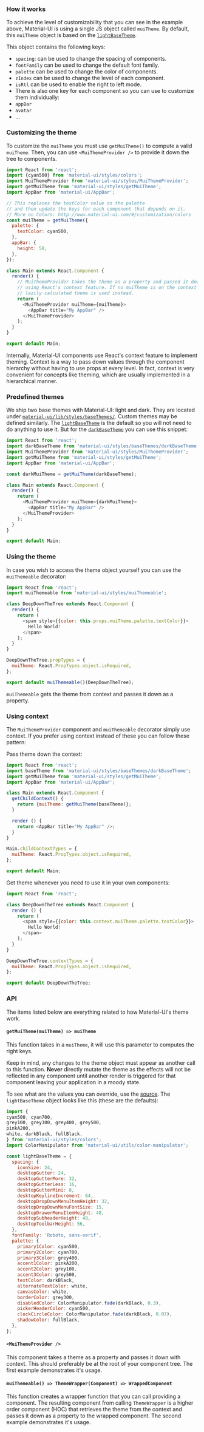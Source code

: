 ### How it works

To achieve the level of customizability that you can see in the example above,
Material-UI is using a single JS object called `muiTheme`.
By default, this `muiTheme` object is based on the
[`lightBaseTheme`](https://github.com/callemall/material-ui/blob/master/src/styles/baseThemes/lightBaseTheme.js).

This object contains the following keys:
 - `spacing`: can be used to change the spacing of components.
 - `fontFamily` can be used to change the default font family.
 - `palette` can be used to change the color of components.
 - `zIndex` can be used to change the level of each component.
 - `isRtl` can be used to enable the right to left mode.
 - There is also one key for each component so you can use to customize them individually:
  - `appBar`
  - `avatar`
  - ...

### Customizing the theme

To customize the `muiTheme` you must use `getMuiTheme()` to compute a valid `muiTheme`.
Then, you can use `<MuiThemeProvider />` to provide it down the tree to components.

```js
import React from 'react';
import {cyan500} from 'material-ui/styles/colors';
import MuiThemeProvider from 'material-ui/styles/MuiThemeProvider';
import getMuiTheme from 'material-ui/styles/getMuiTheme';
import AppBar from 'material-ui/AppBar';

// This replaces the textColor value on the palette
// and then update the keys for each component that depends on it.
// More on Colors: http://www.material-ui.com/#/customization/colors
const muiTheme = getMuiTheme({
  palette: {
    textColor: cyan500,
  },
  appBar: {
    height: 50,
  },
});

class Main extends React.Component {
  render() {
    // MuiThemeProvider takes the theme as a property and passed it down the hierarchy
    // using React's context feature. If no muiTheme is on the context the default
    // lazily calculated theme is used instead.
    return (
      <MuiThemeProvider muiTheme={muiTheme}>
        <AppBar title="My AppBar" />
      </MuiThemeProvider>
    );
  }
}

export default Main;
```

Internally, Material-UI components use React's context feature to implement theming.
Context is a way to pass down values through the component hierarchy without having
to use props at every level.
In fact, context is very convenient for concepts like theming, which are usually
implemented in a hierarchical manner.

### Predefined themes

We ship two base themes with Material-UI: light and dark. They are located
under [`material-ui/lib/styles/baseThemes/`](https://github.com/callemall/material-ui/blob/master/src/styles/baseThemes/).
Custom themes may be defined similarly.
The [`lightBaseTheme`](https://github.com/callemall/material-ui/blob/master/src/styles/baseThemes/lightBaseTheme.js)
is the default so you will not need to do anything to use it.
But for the [`darkBaseTheme`](https://github.com/callemall/material-ui/blob/master/src/styles/baseThemes/darkBaseTheme.js) you can use this snippet:

```js
import React from 'react';
import darkBaseTheme from 'material-ui/styles/baseThemes/darkBaseTheme';
import MuiThemeProvider from 'material-ui/styles/MuiThemeProvider';
import getMuiTheme from 'material-ui/styles/getMuiTheme';
import AppBar from 'material-ui/AppBar';

const darkMuiTheme = getMuiTheme(darkBaseTheme);

class Main extends React.Component {
  render() {
    return (
      <MuiThemeProvider muiTheme={darkMuiTheme}>
        <AppBar title="My AppBar" />
      </MuiThemeProvider>
    );
  }
}

export default Main;
```

### Using the theme

In case you wish to access the theme object yourself you can use the
`muiThemeable` decorator:

```js
import React from 'react';
import muiThemeable from 'material-ui/styles/muiThemeable';

class DeepDownTheTree extends React.Component {
  render() {
    return (
      <span style={{color: this.props.muiTheme.palette.textColor}}>
        Hello World!
      </span>
    );
  }
}

DeepDownTheTree.propTypes = {
  muiTheme: React.PropTypes.object.isRequired,
};

export default muiThemeable()(DeepDownTheTree);
```

`muiThemeable` gets the theme from context and passes it down as a property.

### Using context

The `MuiThemeProvider` component and `muiThemeable` decorator simply use context.
If you prefer using context instead of these you can follow these pattern:

Pass theme down the context:

```js
import React from 'react';
import baseTheme from 'material-ui/styles/baseThemes/darkBaseTheme';
import getMuiTheme from 'material-ui/styles/getMuiTheme';
import AppBar from 'material-ui/AppBar';

class Main extends React.Component {
  getChildContext() {
    return {muiTheme: getMuiTheme(baseTheme)};
  }

  render () {
    return <AppBar title="My AppBar" />;
  }
}

Main.childContextTypes = {
  muiTheme: React.PropTypes.object.isRequired,
};

export default Main;
```

Get theme whenever you need to use it in your own components:

```js
import React from 'react';

class DeepDownTheTree extends React.Component {
  render () {
    return (
      <span style={{color: this.context.muiTheme.palette.textColor}}>
        Hello World!
      </span>
    );
  }
}

DeepDownTheTree.contextTypes = {
  muiTheme: React.PropTypes.object.isRequired,
};

export default DeepDownTheTree;
```

### API

The items listed below are everything related to how Material-UI's theme work.

#### `getMuiTheme(muiTheme) => muiTheme`

This function takes in a `muiTheme`, it will use this parameter to computes the right keys.

Keep in mind, any changes to the theme object must appear as another call
to this function.
**Never** directly mutate the theme as the effects will not be reflected in any component
until another render is triggered for that component leaving your application
in a moody state.

To see what are the values you can override, use the
[source](https://github.com/callemall/material-ui/blob/master/src/getMuiTheme.js).
The `lightBaseTheme` object looks like this (these are the defaults):

```js
import {
cyan500, cyan700,
grey100, grey300, grey400, grey500,
pinkA200,
white, darkBlack, fullBlack,
} from 'material-ui/styles/colors';
import ColorManipulator from 'material-ui/utils/color-manipulator';

const lightBaseTheme = {
  spacing: {
    iconSize: 24,
    desktopGutter: 24,
    desktopGutterMore: 32,
    desktopGutterLess: 16,
    desktopGutterMini: 8,
    desktopKeylineIncrement: 64,
    desktopDropDownMenuItemHeight: 32,
    desktopDropDownMenuFontSize: 15,
    desktopDrawerMenuItemHeight: 48,
    desktopSubheaderHeight: 48,
    desktopToolbarHeight: 56,
  },
  fontFamily: 'Roboto, sans-serif',
  palette: {
    primary1Color: cyan500,
    primary2Color: cyan700,
    primary3Color: grey400,
    accent1Color: pinkA200,
    accent2Color: grey100,
    accent3Color: grey500,
    textColor: darkBlack,
    alternateTextColor: white,
    canvasColor: white,
    borderColor: grey300,
    disabledColor: ColorManipulator.fade(darkBlack, 0.3),
    pickerHeaderColor: cyan500,
    clockCircleColor: ColorManipulator.fade(darkBlack, 0.07),
    shadowColor: fullBlack,
  },
};
```

#### `<MuiThemeProvider />`

This component takes a theme as a property and passes it down with context.
This should preferably be at the root of your component tree. The first
example demonstrates it's usage.

#### `muiThemeable() => ThemeWrapper(Component) => WrappedComponent`

This function creates a wrapper function that you can call providing a component.
The resulting component from calling `ThemeWrapper` is a higher order component (HOC)
that retrieves the theme from the context and passes it down as a property to the wrapped
component. The second example demonstrates it's usage.
